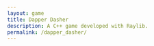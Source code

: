```yaml
---
layout: game
title: Dapper Dasher
description: A C++ game developed with Raylib.
permalink: /dapper_dasher/
---
```

